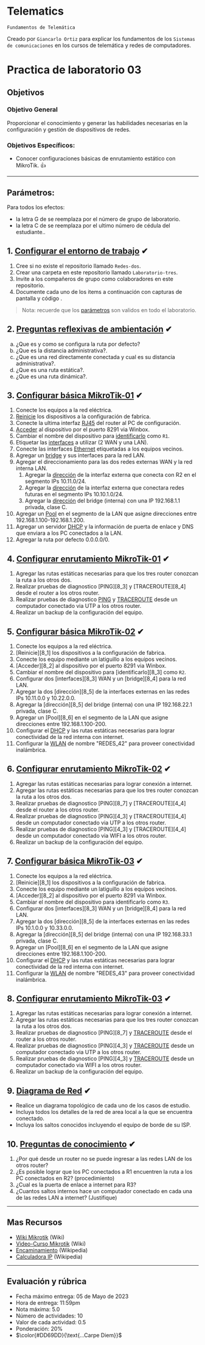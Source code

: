 # Telematics
<p><code>Fundamentos de Telemática</code></p>
<p>Creado por <code>Giancarlo Ortiz</code> para explicar los fundamentos de los <code>Sistemas de comunicaciones</code> en los cursos de telemática y redes de computadores.</p>

# Practica de laboratorio 03

## Objetivos 

### Objetivo General
Proporcionar el conocimiento y generar las habilidades necesarias en la configuración y gestión de dispositivos de redes.

### Objetivos Específicos:
- Conocer configuraciones básicas de enrutamiento estático con MikroTik. :+1:

---

## Parámetros:
Para todos los efectos:
* la letra G  de se reemplaza por el número de grupo de laboratorio.
* la letra C  de se reemplaza por el ultimo número de cédula del estudiante..


## 1. [Configurar el entorno de trabajo](#) ✔
1. Cree si no existe el repositorio llamado <code>Redes-dos</code>.
1. Crear una carpeta en este repositorio llamado <code>Laboratorio-tres</code>.
1. Invite a los compañeros de grupo como colaboradores en este repositorio.
1. Documente cada uno de los items a continuación con capturas de pantalla y código .

>Nota: recuerde que los [parámetros](#parámetros) son validos en todo el laboratorio.

## 2. [Preguntas reflexivas de ambientación](#) ✔

<ol type="a">
<li>¿Que es y como se configura la ruta por defecto?</li>
<li>¿Que es la distancia administrativa?.</li>
<li>¿Que es una red directamente conectada y cual es su distancia administrativa?.</li>
<li>¿Que es una ruta estática?.</li>
<li>¿Que es una ruta dinámica?.</li>
</ol>

## 3. [Configurar básica MikroTik-01](#) ✔
1. Conecte los equipos a la red eléctrica.
1. [Reinicie][3_1] los dispositivos a la configuración de fabrica.
1. Conecte la ultima interfaz [RJ45][rj45] del router al PC de configuración.
1. [Acceder][3_2] al dispositivo por el puerto 8291 via Winbox.
1. Cambiar el nombre del dispositivo para [identificarlo][3_3] como <code>R1</code>.
1. Etiquetar las [interfaces][3_4] a utilizar (2 WAN y una LAN).
1. Conecte las interfaces [Ethernet][3_5] etiquetadas a los equipos vecinos.
1. Agregar un [bridge][3_6] y sus interfaces para la red LAN.
1. Agregar el direccionamiento para las dos redes externas WAN y la red interna LAN.
    1. Agregar la [dirección][5_1] de la interfaz externa que conecta con R2 en el segmento IPs 10.11.0/24.
    1. Agregar la [dirección][5_1] de la interfaz externa que conectara redes futuras en el segmento IPs 10.10.1.0/24.
    1. Agregar la [dirección][5_1] del bridge (interna) con una IP 192.168.1.1 privada, clase C.
1. Agregar un [Pool][5_2] en el segmento de la LAN que asigne direcciones entre 192.168.1.100-192.168.1.200.
1. Agregar un servidor [DHCP][dhcp] y la información de puerta de enlace y DNS que enviara a los PC conectados a la LAN. 
1. Agregar la ruta por defecto 0.0.0.0/0.

## 4. [Configurar enrutamiento MikroTik-01](#) ✔
1. Agregar las rutas estáticas necesarias para que los tres router conozcan la ruta a los otros dos.
1. Realizar pruebas de diagnostico [PING][8_3] y [TRACEROUTE][8_4] desde el router a los otros router.
1. Realizar pruebas de diagnostico [PING][ping] y [TRACEROUTE][tracert] desde un computador conectado via UTP a los otros router.
1. Realizar un backup de la configuración del equipo.

## 5. [Configurar básica MikroTik-02](#) ✔
1. Conecte los equipos a la red eléctrica.
1. [Reinicie][8_1] los dispositivos a la configuración de fabrica.
1. Conecte los equipo mediante un latiguillo a los equipos vecinos.
1. [Acceder][8_2] al dispositivo por el puerto 8291 via Winbox.
1. Cambiar el nombre del dispositivo para [identificarlo][8_3] como <code>R2</code>.
1. Configurar dos [interfaces][8_3] WAN y un [bridge][8_4] para la red LAN.
1. Agregar la dos [dirección][8_5] de la interfaces externas en las redes IPs 10.11.0.0 y 10.22.0.0.
1. Agregar la [dirección][8_5] del bridge (interna) con una IP 192.168.22.1 privada, clase C.
1. Agregar un [Pool][8_6] en el segmento de la LAN que asigne direcciones entre 192.168.1.100-200.
1. Configurar el [DHCP][dhcp] y las rutas estáticas necesarias para lograr conectividad de la red interna con internet.
1. Configurar la [WLAN][wlan] de nombre "REDES_42" para proveer conectividad inalámbrica.

## 6. [Configurar enrutamiento MikroTik-02](#) ✔
1. Agregar las rutas estáticas necesarias para lograr conexión a internet.
1. Agregar las rutas estáticas necesarias para que los tres router conozcan la ruta a los otros dos.
1. Realizar pruebas de diagnostico [PING][8_7] y [TRACEROUTE][4_4] desde el router a los otros router.
1. Realizar pruebas de diagnostico [PING][4_3] y [TRACEROUTE][4_4] desde un computador conectado via UTP a los otros router.
1. Realizar pruebas de diagnostico [PING][4_3] y [TRACEROUTE][4_4] desde un computador conectado via WIFI a los otros router.
1. Realizar un backup de la configuración del equipo.

## 7. [Configurar básica MikroTik-03](#) ✔
1. Conecte los equipos a la red eléctrica.
1. [Reinicie][8_1] los dispositivos a la configuración de fabrica.
1. Conecte los equipo mediante un latiguillo a los equipos vecinos.
1. [Acceder][8_2] al dispositivo por el puerto 8291 via Winbox.
1. Cambiar el nombre del dispositivo para identificarlo como <code>R3</code>.
1. Configurar dos [interfaces][8_3] WAN y un [bridge][8_4] para la red LAN.
1. Agregar la dos [dirección][8_5] de la interfaces externas en las redes IPs 10.1.0.0 y 10.33.0.0.
1. Agregar la [dirección][8_5] del bridge (interna) con una IP 192.168.33.1 privada, clase C.
1. Agregar un [Pool][8_6] en el segmento de la LAN que asigne direcciones entre 192.168.1.100-200.
1. Configurar el [DHCP][dhcp] y las rutas estáticas necesarias para lograr conectividad de la red interna con internet.
1. Configurar la [WLAN][wlan] de nombre "REDES_43" para proveer conectividad inalámbrica.

## 8. [Configurar enrutamiento MikroTik-03](#) ✔
1. Agregar las rutas estáticas necesarias para lograr conexión a internet.
1. Agregar las rutas estáticas necesarias para que los tres router conozcan la ruta a los otros dos.
1. Realizar pruebas de diagnostico [PING][8_7] y [TRACEROUTE][tracert] desde el router a los otros router.
1. Realizar pruebas de diagnostico [PING][4_3] y [TRACEROUTE][tracert] desde un computador conectado via UTP a los otros router.
1. Realizar pruebas de diagnostico [PING][4_3] y [TRACEROUTE][tracert] desde un computador conectado via WIFI a los otros router.
1. Realizar un backup de la configuración del equipo.

## 9. [Diagrama de Red](#) ✔
- Realice un diagrama topológico de cada uno de los casos de estudio.
- Incluya todos los detalles de la red de area local a la que se encuentra conectado.
- Incluya los saltos conocidos incluyendo el equipo de borde de su ISP.

## 10. [Preguntas de conocimiento](#) ✔
1. ¿Por qué desde un router no se puede ingresar a las redes LAN de los otros router?
1. ¿Es posible lograr que los PC conectados a R1 encuentren la ruta a los PC conectados en R2? (procedimiento)
1. ¿Cual es la puerta de enlace a internet para R3?
1. ¿Cuantos saltos internos hace un computador conectado en cada una de las redes LAN a internet? (Justifique)

[rj45]:https://es.wikipedia.org/wiki/RJ-45
[wlan]:https://es.wikipedia.org/wiki/Red_de_%C3%A1rea_local_inal%C3%A1mbrica
[dhcp]:https://es.wikipedia.org/wiki/Protocolo_de_configuraci%C3%B3n_din%C3%A1mica_de_host
[ping]:https://learn.microsoft.com/en-us/windows-server/administration/windows-commands/ping
[tracert]:https://learn.microsoft.com/en-us/windows-server/administration/windows-commands/tracert

[3_1]:https://wiki.mikrotik.com/wiki/Manual:Reset
[3_2]:https://wiki.mikrotik.com/wiki/Manual:Winbox
[3_3]:https://wiki.mikrotik.com/wiki/Manual:System/identity
[3_4]:https://wiki.mikrotik.com/wiki/Manual:Interface
[3_5]:https://wiki.mikrotik.com/wiki/Manual:Interface/Ethernet
[3_6]:https://wiki.mikrotik.com/wiki/Manual:Interface/Bridge

[5_1]:https://wiki.mikrotik.com/wiki/Manual:IP/Address
[5_2]:https://wiki.mikrotik.com/wiki/Manual:IP/Pools
[5_3]:https://wiki.mikrotik.com/wiki/Manual:Tools/Ping
[5_4]:https://wiki.mikrotik.com/wiki/Manual:Troubleshooting_tools

---
## Mas Recursos
- [Wiki Mikrotik](https://wiki.mikrotik.com/wiki/Main_Page) (Wiki)
- [Video-Curso Mikrotik](https://www.youtube.com/watch?v=SLAPzl-LSc0&list=PLf0g2cV4iCkH19_UhaVt0vDn1f9ObumjF) (Wiki)
- [Encaminamiento](https://es.wikipedia.org/wiki/Encaminamiento) (Wikipedia)
- [Calculadora IP](https://www.calculator.net/ip-subnet-calculator.html) (Wikipedia)

---
## Evaluación y rúbrica
- Fecha máximo entrega: 05 de Mayo de 2023
- Hora de entrega: 11:59pm	
- Nota máxima: 5.0 
- Número de actividades: 10
- Valor de cada actividad: 0.5
- Ponderación: 20%
- $\color{#DD69DD}{\text{...Carpe Diem}}$